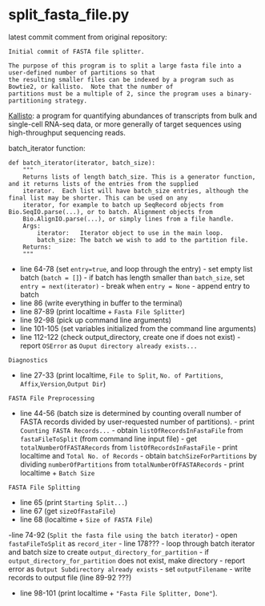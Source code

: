 # split_fasta_file.py

latest commit comment from original repository:
```
Initial commit of FASTA file splitter.

The purpose of this program is to split a large fasta file into a user-defined number of partitions so that
the resulting smaller files can be indexed by a program such as Bowtie2, or kallisto.  Note that the number of
partitions must be a multiple of 2, since the program uses a binary-partitioning strategy.
```

[Kallisto](https://pachterlab.github.io/kallisto/about): a program for quantifying abundances of transcripts from bulk and single-cell RNA-seq data,
or more generally of target sequences using high-throughput sequencing reads.

batch_iterator function:
```
def batch_iterator(iterator, batch_size):
    """
    Returns lists of length batch_size. This is a generator function, and it returns lists of the entries from the supplied
    iterator.  Each list will have batch_size entries, although the final list may be shorter. This can be used on any
    iterator, for example to batch up SeqRecord objects from Bio.SeqIO.parse(...), or to batch. Alignment objects from
    Bio.AlignIO.parse(...), or simply lines from a file handle.
    Args:
        iterator:   Iterator object to use in the main loop.
        batch_size: The batch we wish to add to the partition file.
    Returns:
    """
```

- line 64-78 (set `entry=true`, and loop through the entry)
       - set empty list batch (`batch = []`)
       - if batch has length smaller than `batch_size`, set `entry = next(iterator)`
       - break when `entry = None`
       - append entry to batch
- line 86 (write everything in buffer to the terminal)
- line 87-89 (print localtime + `Fasta File Splitter`)
- line 92-98 (pick up command line arguments)
- line 101-105 (set variables initialized from the command line arguments)
- line 112-122 (check output_directory, create one if does not exist)
       - report `OSError` as `Ouput directory already exists...`
       
```Diagnostics```
- line 27-33 (print localtime, `File to Split`, `No. of Partitions`, `Affix`,`Version`,`Output Dir`)

```FASTA File Preprocessing```
- line 44-56 (batch size is determined by counting overall number of FASTA records
divided by user-requested number of partitions).
       - print `Counting FASTA Records...`
       - obtain `listOfRecordsInFastaFile` from `fastaFileToSplit` (from command line input file)
       - get `totalNumberOfFASTARecords` from `listOfRecordsInFastaFile`
       - print localtime and `Total No. of Records`
       - obtain `batchSizeForPartitions` by dividing `numberOfPartitions` from `totalNumberOfFASTARecords`
       - print localtime + `Batch Size`

```FASTA File Splitting```
- line 65 (print `Starting Split...`)
- line 67 (get `sizeOfFastaFile`)
- line 68 (localtime + `Size of FASTA File`)

 -line 74-92 (`Split the fasta file using the batch iterator`)
       - open `fastaFileToSplit` as `record_iter`
       - line 178???
       - loop through batch iterator and batch size to create `output_directory_for_partition`
       - if `output_directory_for_partition` does not exist, make directory
       - report error as `Output Subdirectory already exists`
       - set `outputFilename`
       - write records to output file (line 89-92 ???)
       
- line 98-101 (print localtime + `"Fasta File Splitter, Done"`).
       
      
